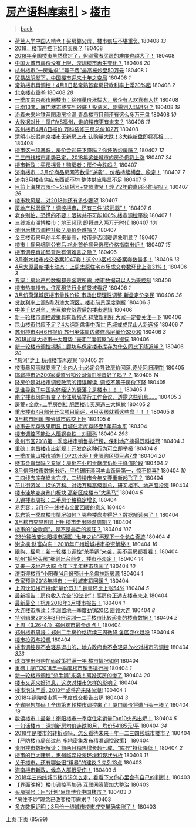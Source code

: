 [房产语料库索引](../../README.md)  > [楼市](楼市.md)
====
> [back](../README.md)

- [荷兰人学中国人啃老！买房靠父母，楼市疯狂不堪重负.](http://jkwz.applinzi.com/ittc/7089557763997041670.html#%E8%8D%B7%E5%85%B0%E4%BA%BA%E5%AD%A6%E4%B8%AD%E5%9B%BD%E4%BA%BA%E5%95%83%E8%80%81%EF%BC%81%E4%B9%B0%E6%88%BF%E9%9D%A0%E7%88%B6%E6%AF%8D%EF%BC%8C%E6%A5%BC%E5%B8%82%E7%96%AF%E7%8B%82%E4%B8%8D%E5%A0%AA%E9%87%8D%E8%B4%9F.) 180408 *13* 
- [2018，楼市严控下如何买房？](http://jkwz.applinzi.com/ittc/7089555889650664454.html#2018%EF%BC%8C%E6%A5%BC%E5%B8%82%E4%B8%A5%E6%8E%A7%E4%B8%8B%E5%A6%82%E4%BD%95%E4%B9%B0%E6%88%BF%EF%BC%9F) 180408  
- [2018年全国楼市虽然稳定了，但刚需者买房的难度也越大了！](http://jkwz.applinzi.com/ittc/7089525130516759569.html#2018%E5%B9%B4%E5%85%A8%E5%9B%BD%E6%A5%BC%E5%B8%82%E8%99%BD%E7%84%B6%E7%A8%B3%E5%AE%9A%E4%BA%86%EF%BC%8C%E4%BD%86%E5%88%9A%E9%9C%80%E8%80%85%E4%B9%B0%E6%88%BF%E7%9A%84%E9%9A%BE%E5%BA%A6%E4%B9%9F%E8%B6%8A%E5%A4%A7%E4%BA%86%EF%BC%81) 180408  
- [中国大城市房价没有上限，深圳楼市再生变化？](http://jkwz.applinzi.com/ittc/7089541379049128977.html#%E4%B8%AD%E5%9B%BD%E5%A4%A7%E5%9F%8E%E5%B8%82%E6%88%BF%E4%BB%B7%E6%B2%A1%E6%9C%89%E4%B8%8A%E9%99%90%EF%BC%8C%E6%B7%B1%E5%9C%B3%E6%A5%BC%E5%B8%82%E5%86%8D%E7%94%9F%E5%8F%98%E5%8C%96%EF%BC%9F) 180408 *20* 
- [杭州楼市“一房难求”  “号子费”最高被炒至50万元](http://jkwz.applinzi.com/ittc/7089542269181101066.html#%E6%9D%AD%E5%B7%9E%E6%A5%BC%E5%B8%82%E2%80%9C%E4%B8%80%E6%88%BF%E9%9A%BE%E6%B1%82%E2%80%9D++%E2%80%9C%E5%8F%B7%E5%AD%90%E8%B4%B9%E2%80%9D%E6%9C%80%E9%AB%98%E8%A2%AB%E7%82%92%E8%87%B350%E4%B8%87%E5%85%83) 180408 *1* 
- [贸易战阴影下，中国楼市迎来十年之变局](http://jkwz.applinzi.com/ittc/7089539915291558923.html#%E8%B4%B8%E6%98%93%E6%88%98%E9%98%B4%E5%BD%B1%E4%B8%8B%EF%BC%8C%E4%B8%AD%E5%9B%BD%E6%A5%BC%E5%B8%82%E8%BF%8E%E6%9D%A5%E5%8D%81%E5%B9%B4%E4%B9%8B%E5%8F%98%E5%B1%80) 180408 *1* 
- [常熟楼市再调控！4月8日起常熟首套房贷款利率上浮20%起](http://jkwz.applinzi.com/ittc/7089536793466897419.html#%E5%B8%B8%E7%86%9F%E6%A5%BC%E5%B8%82%E5%86%8D%E8%B0%83%E6%8E%A7%EF%BC%814%E6%9C%888%E6%97%A5%E8%B5%B7%E5%B8%B8%E7%86%9F%E9%A6%96%E5%A5%97%E6%88%BF%E8%B4%B7%E6%AC%BE%E5%88%A9%E7%8E%87%E4%B8%8A%E6%B5%AE20%25%E8%B5%B7) 180408 *2* 
- [北京楼市重拳](http://jkwz.applinzi.com/ittc/7089534745199510538.html#%E5%8C%97%E4%BA%AC%E6%A5%BC%E5%B8%82%E9%87%8D%E6%8B%B3) 180408 *28* 
- [一季度南京都市圈楼市：徐州量价涨幅大，房企有人欢喜有人忧](http://jkwz.applinzi.com/ittc/7089528534479668234.html#%E4%B8%80%E5%AD%A3%E5%BA%A6%E5%8D%97%E4%BA%AC%E9%83%BD%E5%B8%82%E5%9C%88%E6%A5%BC%E5%B8%82%EF%BC%9A%E5%BE%90%E5%B7%9E%E9%87%8F%E4%BB%B7%E6%B6%A8%E5%B9%85%E5%A4%A7%EF%BC%8C%E6%88%BF%E4%BC%81%E6%9C%89%E4%BA%BA%E6%AC%A2%E5%96%9C%E6%9C%89%E4%BA%BA%E5%BF%A7) 180408  
- [日均13套，厦门楼市成交到谷底！投资客、刚需到入场时分？](http://jkwz.applinzi.com/ittc/7089524277193999377.html#%E6%97%A5%E5%9D%8713%E5%A5%97%EF%BC%8C%E5%8E%A6%E9%97%A8%E6%A5%BC%E5%B8%82%E6%88%90%E4%BA%A4%E5%88%B0%E8%B0%B7%E5%BA%95%EF%BC%81%E6%8A%95%E8%B5%84%E5%AE%A2%E3%80%81%E5%88%9A%E9%9C%80%E5%88%B0%E5%85%A5%E5%9C%BA%E6%97%B6%E5%88%86%EF%BC%9F) 180408 *19* 
- [沿着未来地铁蓝图淘房捡漏 青岛楼市目前还有这么多万元盘](http://jkwz.applinzi.com/ittc/7089520209272767504.html#%E6%B2%BF%E7%9D%80%E6%9C%AA%E6%9D%A5%E5%9C%B0%E9%93%81%E8%93%9D%E5%9B%BE%E6%B7%98%E6%88%BF%E6%8D%A1%E6%BC%8F+%E9%9D%92%E5%B2%9B%E6%A5%BC%E5%B8%82%E7%9B%AE%E5%89%8D%E8%BF%98%E6%9C%89%E8%BF%99%E4%B9%88%E5%A4%9A%E4%B8%87%E5%85%83%E7%9B%98) 180408 *10* 
- [大数据对比！厦门VS福州，谁的楼市更有未来？](http://jkwz.applinzi.com/ittc/7089519555175252998.html#%E5%A4%A7%E6%95%B0%E6%8D%AE%E5%AF%B9%E6%AF%94%EF%BC%81%E5%8E%A6%E9%97%A8VS%E7%A6%8F%E5%B7%9E%EF%BC%8C%E8%B0%81%E7%9A%84%E6%A5%BC%E5%B8%82%E6%9B%B4%E6%9C%89%E6%9C%AA%E6%9D%A5%EF%BC%9F) 180408 *11* 
- [苏州楼市4月8日报价 万科装修三房总价102万](http://jkwz.applinzi.com/ittc/7089497724355609607.html#%E8%8B%8F%E5%B7%9E%E6%A5%BC%E5%B8%824%E6%9C%888%E6%97%A5%E6%8A%A5%E4%BB%B7+%E4%B8%87%E7%A7%91%E8%A3%85%E4%BF%AE%E4%B8%89%E6%88%BF%E6%80%BB%E4%BB%B7102%E4%B8%87) 180408  
- [清明小长假南京楼市无新房上市 认购量大跌！3大纯新盘即将亮相……](http://jkwz.applinzi.com/ittc/7089473462626419719.html#%E6%B8%85%E6%98%8E%E5%B0%8F%E9%95%BF%E5%81%87%E5%8D%97%E4%BA%AC%E6%A5%BC%E5%B8%82%E6%97%A0%E6%96%B0%E6%88%BF%E4%B8%8A%E5%B8%82+%E8%AE%A4%E8%B4%AD%E9%87%8F%E5%A4%A7%E8%B7%8C%EF%BC%813%E5%A4%A7%E7%BA%AF%E6%96%B0%E7%9B%98%E5%8D%B3%E5%B0%86%E4%BA%AE%E7%9B%B8%E2%80%A6%E2%80%A6) 180408  
- [楼市这一项暴跌，房价会迎来下降吗？你还敢炒房吗？](http://jkwz.applinzi.com/ittc/7089351833091048458.html#%E6%A5%BC%E5%B8%82%E8%BF%99%E4%B8%80%E9%A1%B9%E6%9A%B4%E8%B7%8C%EF%BC%8C%E6%88%BF%E4%BB%B7%E4%BC%9A%E8%BF%8E%E6%9D%A5%E4%B8%8B%E9%99%8D%E5%90%97%EF%BC%9F%E4%BD%A0%E8%BF%98%E6%95%A2%E7%82%92%E6%88%BF%E5%90%97%EF%BC%9F) 180407 *12* 
- [二三四线楼市走势已定，2018年这些城市的房价仍将上涨](http://jkwz.applinzi.com/ittc/7089342466782397457.html#%E4%BA%8C%E4%B8%89%E5%9B%9B%E7%BA%BF%E6%A5%BC%E5%B8%82%E8%B5%B0%E5%8A%BF%E5%B7%B2%E5%AE%9A%EF%BC%8C2018%E5%B9%B4%E8%BF%99%E4%BA%9B%E5%9F%8E%E5%B8%82%E7%9A%84%E6%88%BF%E4%BB%B7%E4%BB%8D%E5%B0%86%E4%B8%8A%E6%B6%A8) 180407 *24* 
- [楼市新政：买房摇号！购房者：房价会跌吗？](http://jkwz.applinzi.com/ittc/7089254897650500625.html#%E6%A5%BC%E5%B8%82%E6%96%B0%E6%94%BF%EF%BC%9A%E4%B9%B0%E6%88%BF%E6%91%87%E5%8F%B7%EF%BC%81%E8%B4%AD%E6%88%BF%E8%80%85%EF%BC%9A%E6%88%BF%E4%BB%B7%E4%BC%9A%E8%B7%8C%E5%90%97%EF%BC%9F) 180407  
- [济南楼市：3月份商品房网签数量“逆袭”，价格持续横盘、稳定！](http://jkwz.applinzi.com/ittc/7089313466160776202.html#%E6%B5%8E%E5%8D%97%E6%A5%BC%E5%B8%82%EF%BC%9A3%E6%9C%88%E4%BB%BD%E5%95%86%E5%93%81%E6%88%BF%E7%BD%91%E7%AD%BE%E6%95%B0%E9%87%8F%E2%80%9C%E9%80%86%E8%A2%AD%E2%80%9D%EF%BC%8C%E4%BB%B7%E6%A0%BC%E6%8C%81%E7%BB%AD%E6%A8%AA%E7%9B%98%E3%80%81%E7%A8%B3%E5%AE%9A%EF%BC%81) 180407 *7* 
- [济南3月楼市供应东西部不均 整体供应略显不足](http://jkwz.applinzi.com/ittc/7089298887397606406.html#%E6%B5%8E%E5%8D%973%E6%9C%88%E6%A5%BC%E5%B8%82%E4%BE%9B%E5%BA%94%E4%B8%9C%E8%A5%BF%E9%83%A8%E4%B8%8D%E5%9D%87+%E6%95%B4%E4%BD%93%E4%BE%9B%E5%BA%94%E7%95%A5%E6%98%BE%E4%B8%8D%E8%B6%B3) 180407 *9* 
- [目前上海楼市限价+公证摇号+贷款收紧！炒了2年的嘉兴还能买吗？](http://jkwz.applinzi.com/ittc/7089296018137154577.html#%E7%9B%AE%E5%89%8D%E4%B8%8A%E6%B5%B7%E6%A5%BC%E5%B8%82%E9%99%90%E4%BB%B7%2B%E5%85%AC%E8%AF%81%E6%91%87%E5%8F%B7%2B%E8%B4%B7%E6%AC%BE%E6%94%B6%E7%B4%A7%EF%BC%81%E7%82%92%E4%BA%862%E5%B9%B4%E7%9A%84%E5%98%89%E5%85%B4%E8%BF%98%E8%83%BD%E4%B9%B0%E5%90%97%EF%BC%9F) 180407 *26* 
- [楼市秋风起，对2018你还有多少奢望](http://jkwz.applinzi.com/ittc/7089280521689629703.html#%E6%A5%BC%E5%B8%82%E7%A7%8B%E9%A3%8E%E8%B5%B7%EF%BC%8C%E5%AF%B92018%E4%BD%A0%E8%BF%98%E6%9C%89%E5%A4%9A%E5%B0%91%E5%A5%A2%E6%9C%9B) 180407  
- [房地产税弱爆了！调控楼市，还有三件“核武器”！](http://jkwz.applinzi.com/ittc/7089268443079771152.html#%E6%88%BF%E5%9C%B0%E4%BA%A7%E7%A8%8E%E5%BC%B1%E7%88%86%E4%BA%86%EF%BC%81%E8%B0%83%E6%8E%A7%E6%A5%BC%E5%B8%82%EF%BC%8C%E8%BF%98%E6%9C%89%E4%B8%89%E4%BB%B6%E2%80%9C%E6%A0%B8%E6%AD%A6%E5%99%A8%E2%80%9D%EF%BC%81) 180407 *6* 
- [老乡别怕，恐慌的不要！限转共不可能100%,楼市调控平稳](http://jkwz.applinzi.com/ittc/7089243680164807690.html#%E8%80%81%E4%B9%A1%E5%88%AB%E6%80%95%EF%BC%8C%E6%81%90%E6%85%8C%E7%9A%84%E4%B8%8D%E8%A6%81%EF%BC%81%E9%99%90%E8%BD%AC%E5%85%B1%E4%B8%8D%E5%8F%AF%E8%83%BD100%25%2C%E6%A5%BC%E5%B8%82%E8%B0%83%E6%8E%A7%E5%B9%B3%E7%A8%B3) 180407 *1* 
- [三线城市淄博楼市：地王频现 即将进入两万元时代](http://jkwz.applinzi.com/ittc/7089171748883006480.html#%E4%B8%89%E7%BA%BF%E5%9F%8E%E5%B8%82%E6%B7%84%E5%8D%9A%E6%A5%BC%E5%B8%82%EF%BC%9A%E5%9C%B0%E7%8E%8B%E9%A2%91%E7%8E%B0+%E5%8D%B3%E5%B0%86%E8%BF%9B%E5%85%A5%E4%B8%A4%E4%B8%87%E5%85%83%E6%97%B6%E4%BB%A3) 180407 *101* 
- [清明后楼市调控升级？房价会跌吗？](http://jkwz.applinzi.com/ittc/7089154576240608272.html#%E6%B8%85%E6%98%8E%E5%90%8E%E6%A5%BC%E5%B8%82%E8%B0%83%E6%8E%A7%E5%8D%87%E7%BA%A7%EF%BC%9F%E6%88%BF%E4%BB%B7%E4%BC%9A%E8%B7%8C%E5%90%97%EF%BC%9F) 180407  
- [金三楼市来电创半年来最高，楼市是否回暖迹象明显？](http://jkwz.applinzi.com/ittc/7089017957240013831.html#%E9%87%91%E4%B8%89%E6%A5%BC%E5%B8%82%E6%9D%A5%E7%94%B5%E5%88%9B%E5%8D%8A%E5%B9%B4%E6%9D%A5%E6%9C%80%E9%AB%98%EF%BC%8C%E6%A5%BC%E5%B8%82%E6%98%AF%E5%90%A6%E5%9B%9E%E6%9A%96%E8%BF%B9%E8%B1%A1%E6%98%8E%E6%98%BE%EF%BC%9F) 180407  
- [楼市丨摇号细则公布后 杭州首份摇号选房价格指南出炉！](http://jkwz.applinzi.com/ittc/7089136628289504273.html#%E6%A5%BC%E5%B8%82%E4%B8%A8%E6%91%87%E5%8F%B7%E7%BB%86%E5%88%99%E5%85%AC%E5%B8%83%E5%90%8E+%E6%9D%AD%E5%B7%9E%E9%A6%96%E4%BB%BD%E6%91%87%E5%8F%B7%E9%80%89%E6%88%BF%E4%BB%B7%E6%A0%BC%E6%8C%87%E5%8D%97%E5%87%BA%E7%82%89%EF%BC%81) 180407 *15* 
- [楼市调控再加码背后有何难言之隐？](http://jkwz.applinzi.com/ittc/7088987196902343691.html#%E6%A5%BC%E5%B8%82%E8%B0%83%E6%8E%A7%E5%86%8D%E5%8A%A0%E7%A0%81%E8%83%8C%E5%90%8E%E6%9C%89%E4%BD%95%E9%9A%BE%E8%A8%80%E4%B9%8B%E9%9A%90%EF%BC%9F) 180406  
- [3月衡水楼市成交备案1047套！这个小区成交备案套数最多！](http://jkwz.applinzi.com/ittc/7088982498367505414.html#3%E6%9C%88%E8%A1%A1%E6%B0%B4%E6%A5%BC%E5%B8%82%E6%88%90%E4%BA%A4%E5%A4%87%E6%A1%881047%E5%A5%97%EF%BC%81%E8%BF%99%E4%B8%AA%E5%B0%8F%E5%8C%BA%E6%88%90%E4%BA%A4%E5%A4%87%E6%A1%88%E5%A5%97%E6%95%B0%E6%9C%80%E5%A4%9A%EF%BC%81) 180406 *13* 
- [4月太原最新楼市动态：上周太原住宅市场成交套数环比上涨31%！](http://jkwz.applinzi.com/ittc/7088904106062382096.html#4%E6%9C%88%E5%A4%AA%E5%8E%9F%E6%9C%80%E6%96%B0%E6%A5%BC%E5%B8%82%E5%8A%A8%E6%80%81%EF%BC%9A%E4%B8%8A%E5%91%A8%E5%A4%AA%E5%8E%9F%E4%BD%8F%E5%AE%85%E5%B8%82%E5%9C%BA%E6%88%90%E4%BA%A4%E5%A5%97%E6%95%B0%E7%8E%AF%E6%AF%94%E4%B8%8A%E6%B6%A831%25%EF%BC%81) 180406 *3* 
- [专家：房地产的数据都是各取所需, 楼市数据可以人为来控制](http://jkwz.applinzi.com/ittc/7088847467615618059.html#%E4%B8%93%E5%AE%B6%EF%BC%9A%E6%88%BF%E5%9C%B0%E4%BA%A7%E7%9A%84%E6%95%B0%E6%8D%AE%E9%83%BD%E6%98%AF%E5%90%84%E5%8F%96%E6%89%80%E9%9C%80%2C+%E6%A5%BC%E5%B8%82%E6%95%B0%E6%8D%AE%E5%8F%AF%E4%BB%A5%E4%BA%BA%E4%B8%BA%E6%9D%A5%E6%8E%A7%E5%88%B6) 180406  
- [楼市热度褪去，住房租赁行业前景被看好](http://jkwz.applinzi.com/ittc/7088487385430230022.html#%E6%A5%BC%E5%B8%82%E7%83%AD%E5%BA%A6%E8%A4%AA%E5%8E%BB%EF%BC%8C%E4%BD%8F%E6%88%BF%E7%A7%9F%E8%B5%81%E8%A1%8C%E4%B8%9A%E5%89%8D%E6%99%AF%E8%A2%AB%E7%9C%8B%E5%A5%BD) 180406 *1* 
- [3月份菏泽城区楼市量跌价稳  市场出现理性调整  新盘定价亲民](http://jkwz.applinzi.com/ittc/7088814549249819665.html#3%E6%9C%88%E4%BB%BD%E8%8F%8F%E6%B3%BD%E5%9F%8E%E5%8C%BA%E6%A5%BC%E5%B8%82%E9%87%8F%E8%B7%8C%E4%BB%B7%E7%A8%B3++%E5%B8%82%E5%9C%BA%E5%87%BA%E7%8E%B0%E7%90%86%E6%80%A7%E8%B0%83%E6%95%B4++%E6%96%B0%E7%9B%98%E5%AE%9A%E4%BB%B7%E4%BA%B2%E6%B0%91) 180406 *36* 
- [贷款利率上调&amp;粤港澳大湾区，楼市前景深度剥析](http://jkwz.applinzi.com/ittc/7088807440718234635.html#%E8%B4%B7%E6%AC%BE%E5%88%A9%E7%8E%87%E4%B8%8A%E8%B0%83%26amp%3B%E7%B2%A4%E6%B8%AF%E6%BE%B3%E5%A4%A7%E6%B9%BE%E5%8C%BA%EF%BC%8C%E6%A5%BC%E5%B8%82%E5%89%8D%E6%99%AF%E6%B7%B1%E5%BA%A6%E5%89%A5%E6%9E%90) 180406 *3* 
- [中美千亿对垒，大豆粮食战背后的楼市逻辑](http://jkwz.applinzi.com/ittc/7088806703074378762.html#%E4%B8%AD%E7%BE%8E%E5%8D%83%E4%BA%BF%E5%AF%B9%E5%9E%92%EF%BC%8C%E5%A4%A7%E8%B1%86%E7%B2%AE%E9%A3%9F%E6%88%98%E8%83%8C%E5%90%8E%E7%9A%84%E6%A5%BC%E5%B8%82%E9%80%BB%E8%BE%91) 180406  
- [新一轮楼市调控政策具有新特点 释放新利好  大家一定要关注一下](http://jkwz.applinzi.com/ittc/7088801038603912209.html#%E6%96%B0%E4%B8%80%E8%BD%AE%E6%A5%BC%E5%B8%82%E8%B0%83%E6%8E%A7%E6%94%BF%E7%AD%96%E5%85%B7%E6%9C%89%E6%96%B0%E7%89%B9%E7%82%B9+%E9%87%8A%E6%94%BE%E6%96%B0%E5%88%A9%E5%A5%BD++%E5%A4%A7%E5%AE%B6%E4%B8%80%E5%AE%9A%E8%A6%81%E5%85%B3%E6%B3%A8%E4%B8%80%E4%B8%8B) 180406  
- [昆山楼市供应不足？4大纯新盘集中面世 巴城或成昆山人新选择](http://jkwz.applinzi.com/ittc/7088624735854527495.html#%E6%98%86%E5%B1%B1%E6%A5%BC%E5%B8%82%E4%BE%9B%E5%BA%94%E4%B8%8D%E8%B6%B3%EF%BC%9F4%E5%A4%A7%E7%BA%AF%E6%96%B0%E7%9B%98%E9%9B%86%E4%B8%AD%E9%9D%A2%E4%B8%96+%E5%B7%B4%E5%9F%8E%E6%88%96%E6%88%90%E6%98%86%E5%B1%B1%E4%BA%BA%E6%96%B0%E9%80%89%E6%8B%A9) 180406 *7* 
- [苏州楼市4月6日报价 苏州奥体周边装修高层单价33000](http://jkwz.applinzi.com/ittc/7088738915542631430.html#%E8%8B%8F%E5%B7%9E%E6%A5%BC%E5%B8%824%E6%9C%886%E6%97%A5%E6%8A%A5%E4%BB%B7+%E8%8B%8F%E5%B7%9E%E5%A5%A5%E4%BD%93%E5%91%A8%E8%BE%B9%E8%A3%85%E4%BF%AE%E9%AB%98%E5%B1%82%E5%8D%95%E4%BB%B733000) 180406 *3* 
- [2018加拿大楼市十大趋势 “豪宅”“度假屋”成关键词](http://jkwz.applinzi.com/ittc/7088703761294033937.html#2018%E5%8A%A0%E6%8B%BF%E5%A4%A7%E6%A5%BC%E5%B8%82%E5%8D%81%E5%A4%A7%E8%B6%8B%E5%8A%BF+%E2%80%9C%E8%B1%AA%E5%AE%85%E2%80%9D%E2%80%9C%E5%BA%A6%E5%81%87%E5%B1%8B%E2%80%9D%E6%88%90%E5%85%B3%E9%94%AE%E8%AF%8D) 180406  
- [新一轮楼市调控揭秘：廊坊与保定楼市库存为什么同比下降近半？](http://jkwz.applinzi.com/ittc/7088666064659678224.html#%E6%96%B0%E4%B8%80%E8%BD%AE%E6%A5%BC%E5%B8%82%E8%B0%83%E6%8E%A7%E6%8F%AD%E7%A7%98%EF%BC%9A%E5%BB%8A%E5%9D%8A%E4%B8%8E%E4%BF%9D%E5%AE%9A%E6%A5%BC%E5%B8%82%E5%BA%93%E5%AD%98%E4%B8%BA%E4%BB%80%E4%B9%88%E5%90%8C%E6%AF%94%E4%B8%8B%E9%99%8D%E8%BF%91%E5%8D%8A%EF%BC%9F) 180406 *20* 
- [“悬河”之上 杭州楼市再观察](http://jkwz.applinzi.com/ittc/7088603304450065418.html#%E2%80%9C%E6%82%AC%E6%B2%B3%E2%80%9D%E4%B9%8B%E4%B8%8A+%E6%9D%AD%E5%B7%9E%E6%A5%BC%E5%B8%82%E5%86%8D%E8%A7%82%E5%AF%9F) 180405 *21* 
- [楼市暴风雨就要来了!业内人士:必定会导致房价回落,逐步回归理性!](http://jkwz.applinzi.com/ittc/7088588943161558022.html#%E6%A5%BC%E5%B8%82%E6%9A%B4%E9%A3%8E%E9%9B%A8%E5%B0%B1%E8%A6%81%E6%9D%A5%E4%BA%86%21%E4%B8%9A%E5%86%85%E4%BA%BA%E5%A3%AB%3A%E5%BF%85%E5%AE%9A%E4%BC%9A%E5%AF%BC%E8%87%B4%E6%88%BF%E4%BB%B7%E5%9B%9E%E8%90%BD%2C%E9%80%90%E6%AD%A5%E5%9B%9E%E5%BD%92%E7%90%86%E6%80%A7%21) 180405  
- [邯郸楼市近300家渠道分销公司你们准备好了吗？？](http://jkwz.applinzi.com/ittc/7088535991973577735.html#%E9%82%AF%E9%83%B8%E6%A5%BC%E5%B8%82%E8%BF%91300%E5%AE%B6%E6%B8%A0%E9%81%93%E5%88%86%E9%94%80%E5%85%AC%E5%8F%B8%E4%BD%A0%E4%BB%AC%E5%87%86%E5%A4%87%E5%A5%BD%E4%BA%86%E5%90%97%EF%BC%9F%EF%BC%9F) 180405 *14* 
- [降房价是对楼市调控政策的错误解读, 调控不等于房价下降](http://jkwz.applinzi.com/ittc/7088479511295575047.html#%E9%99%8D%E6%88%BF%E4%BB%B7%E6%98%AF%E5%AF%B9%E6%A5%BC%E5%B8%82%E8%B0%83%E6%8E%A7%E6%94%BF%E7%AD%96%E7%9A%84%E9%94%99%E8%AF%AF%E8%A7%A3%E8%AF%BB%2C+%E8%B0%83%E6%8E%A7%E4%B8%8D%E7%AD%89%E4%BA%8E%E6%88%BF%E4%BB%B7%E4%B8%8B%E9%99%8D) 180405  
- [是谁导致了中国实体经济的衰落？是楼市！！！](http://jkwz.applinzi.com/ittc/7088459491928704016.html#%E6%98%AF%E8%B0%81%E5%AF%BC%E8%87%B4%E4%BA%86%E4%B8%AD%E5%9B%BD%E5%AE%9E%E4%BD%93%E7%BB%8F%E6%B5%8E%E7%9A%84%E8%A1%B0%E8%90%BD%EF%BC%9F%E6%98%AF%E6%A5%BC%E5%B8%82%EF%BC%81%EF%BC%81%EF%BC%81) 180405 *1* 
- [南宁楼市风向有变？市住房局举行工作会议，透露这些讯息……](http://jkwz.applinzi.com/ittc/7088154131867108368.html#%E5%8D%97%E5%AE%81%E6%A5%BC%E5%B8%82%E9%A3%8E%E5%90%91%E6%9C%89%E5%8F%98%EF%BC%9F%E5%B8%82%E4%BD%8F%E6%88%BF%E5%B1%80%E4%B8%BE%E8%A1%8C%E5%B7%A5%E4%BD%9C%E4%BC%9A%E8%AE%AE%EF%BC%8C%E9%80%8F%E9%9C%B2%E8%BF%99%E4%BA%9B%E8%AE%AF%E6%81%AF%E2%80%A6%E2%80%A6) 180405 *3* 
- [房荒+全款+二手房倒挂 肥西楼市买房遇三大尴尬](http://jkwz.applinzi.com/ittc/7088414635042800656.html#%E6%88%BF%E8%8D%92%2B%E5%85%A8%E6%AC%BE%2B%E4%BA%8C%E6%89%8B%E6%88%BF%E5%80%92%E6%8C%82+%E8%82%A5%E8%A5%BF%E6%A5%BC%E5%B8%82%E4%B9%B0%E6%88%BF%E9%81%87%E4%B8%89%E5%A4%A7%E5%B0%B4%E5%B0%AC) 180405 *2* 
- [重庆楼市4月部分开盘项目简评，4月买房就看这些盘！！！](http://jkwz.applinzi.com/ittc/7088194330412188688.html#%E9%87%8D%E5%BA%86%E6%A5%BC%E5%B8%824%E6%9C%88%E9%83%A8%E5%88%86%E5%BC%80%E7%9B%98%E9%A1%B9%E7%9B%AE%E7%AE%80%E8%AF%84%EF%BC%8C4%E6%9C%88%E4%B9%B0%E6%88%BF%E5%B0%B1%E7%9C%8B%E8%BF%99%E4%BA%9B%E7%9B%98%EF%BC%81%EF%BC%81%EF%BC%81) 180405 *8* 
- [3月楼市回暖  部分城市成交上升](http://jkwz.applinzi.com/ittc/7088274644794868747.html#3%E6%9C%88%E6%A5%BC%E5%B8%82%E5%9B%9E%E6%9A%96++%E9%83%A8%E5%88%86%E5%9F%8E%E5%B8%82%E6%88%90%E4%BA%A4%E4%B8%8A%E5%8D%87) 180405 *6* 
- [楼市去库存效果明显 百城住宅库存降至5年前水平](http://jkwz.applinzi.com/ittc/7088230927035794439.html#%E6%A5%BC%E5%B8%82%E5%8E%BB%E5%BA%93%E5%AD%98%E6%95%88%E6%9E%9C%E6%98%8E%E6%98%BE+%E7%99%BE%E5%9F%8E%E4%BD%8F%E5%AE%85%E5%BA%93%E5%AD%98%E9%99%8D%E8%87%B35%E5%B9%B4%E5%89%8D%E6%B0%B4%E5%B9%B3) 180404  
- [楼市调控不能让人砸锅卖铁︱刘德科](http://jkwz.applinzi.com/ittc/7088221966173733894.html#%E6%A5%BC%E5%B8%82%E8%B0%83%E6%8E%A7%E4%B8%8D%E8%83%BD%E8%AE%A9%E4%BA%BA%E7%A0%B8%E9%94%85%E5%8D%96%E9%93%81%EF%B8%B1%E5%88%98%E5%BE%B7%E7%A7%91) 180404 *293* 
- [泉州市区2018第一季度楼市销售排行榜，保利地产摘得双料桂冠](http://jkwz.applinzi.com/ittc/7088184103159727120.html#%E6%B3%89%E5%B7%9E%E5%B8%82%E5%8C%BA2018%E7%AC%AC%E4%B8%80%E5%AD%A3%E5%BA%A6%E6%A5%BC%E5%B8%82%E9%94%80%E5%94%AE%E6%8E%92%E8%A1%8C%E6%A6%9C%EF%BC%8C%E4%BF%9D%E5%88%A9%E5%9C%B0%E4%BA%A7%E6%91%98%E5%BE%97%E5%8F%8C%E6%96%99%E6%A1%82%E5%86%A0) 180404 *3* 
- [重磅！南昌楼市出新规！开发商这种行为可立即举报](http://jkwz.applinzi.com/ittc/7088209168723084294.html#%E9%87%8D%E7%A3%85%EF%BC%81%E5%8D%97%E6%98%8C%E6%A5%BC%E5%B8%82%E5%87%BA%E6%96%B0%E8%A7%84%EF%BC%81%E5%BC%80%E5%8F%91%E5%95%86%E8%BF%99%E7%A7%8D%E8%A1%8C%E4%B8%BA%E5%8F%AF%E7%AB%8B%E5%8D%B3%E4%B8%BE%E6%8A%A5) 180404 *8* 
- [一季度佛山楼市销售TOP20出炉！非限购区项目占7成](http://jkwz.applinzi.com/ittc/7088208039821968391.html#%E4%B8%80%E5%AD%A3%E5%BA%A6%E4%BD%9B%E5%B1%B1%E6%A5%BC%E5%B8%82%E9%94%80%E5%94%AETOP20%E5%87%BA%E7%82%89%EF%BC%81%E9%9D%9E%E9%99%90%E8%B4%AD%E5%8C%BA%E9%A1%B9%E7%9B%AE%E5%8D%A07%E6%88%90) 180404 *20* 
- [楼市会崩盘吗？专家：房地产业的贡献度仍处于峰值阶段](http://jkwz.applinzi.com/ittc/7088206471810778129.html#%E6%A5%BC%E5%B8%82%E4%BC%9A%E5%B4%A9%E7%9B%98%E5%90%97%EF%BC%9F%E4%B8%93%E5%AE%B6%EF%BC%9A%E6%88%BF%E5%9C%B0%E4%BA%A7%E4%B8%9A%E7%9A%84%E8%B4%A1%E7%8C%AE%E5%BA%A6%E4%BB%8D%E5%A4%84%E4%BA%8E%E5%B3%B0%E5%80%BC%E9%98%B6%E6%AE%B5) 180404 *3* 
- [3月信阳楼市数据出炉，平桥碾压浉河羊山跃居第一，惊不惊喜?](http://jkwz.applinzi.com/ittc/7088178632570962950.html#3%E6%9C%88%E4%BF%A1%E9%98%B3%E6%A5%BC%E5%B8%82%E6%95%B0%E6%8D%AE%E5%87%BA%E7%82%89%EF%BC%8C%E5%B9%B3%E6%A1%A5%E7%A2%BE%E5%8E%8B%E6%B5%89%E6%B2%B3%E7%BE%8A%E5%B1%B1%E8%B7%83%E5%B1%85%E7%AC%AC%E4%B8%80%EF%BC%8C%E6%83%8A%E4%B8%8D%E6%83%8A%E5%96%9C%3F) 180404 *10* 
- [三四线去库存尚未完成，二线楼市今年又要重新起飞了？](http://jkwz.applinzi.com/ittc/7088174033952834566.html#%E4%B8%89%E5%9B%9B%E7%BA%BF%E5%8E%BB%E5%BA%93%E5%AD%98%E5%B0%9A%E6%9C%AA%E5%AE%8C%E6%88%90%EF%BC%8C%E4%BA%8C%E7%BA%BF%E6%A5%BC%E5%B8%82%E4%BB%8A%E5%B9%B4%E5%8F%88%E8%A6%81%E9%87%8D%E6%96%B0%E8%B5%B7%E9%A3%9E%E4%BA%86%EF%BC%9F) 180404  
- [花儿街游学：探访万科、对话万科高级副总，研习楼市、地产股投资](http://jkwz.applinzi.com/ittc/7088169539634463755.html#%E8%8A%B1%E5%84%BF%E8%A1%97%E6%B8%B8%E5%AD%A6%EF%BC%9A%E6%8E%A2%E8%AE%BF%E4%B8%87%E7%A7%91%E3%80%81%E5%AF%B9%E8%AF%9D%E4%B8%87%E7%A7%91%E9%AB%98%E7%BA%A7%E5%89%AF%E6%80%BB%EF%BC%8C%E7%A0%94%E4%B9%A0%E6%A5%BC%E5%B8%82%E3%80%81%E5%9C%B0%E4%BA%A7%E8%82%A1%E6%8A%95%E8%B5%84) 180404  
- [楼市洼地变身热门板块 高新区成楼市“大黑马”](http://jkwz.applinzi.com/ittc/7088162246805160970.html#%E6%A5%BC%E5%B8%82%E6%B4%BC%E5%9C%B0%E5%8F%98%E8%BA%AB%E7%83%AD%E9%97%A8%E6%9D%BF%E5%9D%97+%E9%AB%98%E6%96%B0%E5%8C%BA%E6%88%90%E6%A5%BC%E5%B8%82%E2%80%9C%E5%A4%A7%E9%BB%91%E9%A9%AC%E2%80%9D) 180404 *5* 
- [无锡楼市周报：二手房价格稳定增长](http://jkwz.applinzi.com/ittc/7088155869927965703.html#%E6%97%A0%E9%94%A1%E6%A5%BC%E5%B8%82%E5%91%A8%E6%8A%A5%EF%BC%9A%E4%BA%8C%E6%89%8B%E6%88%BF%E4%BB%B7%E6%A0%BC%E7%A8%B3%E5%AE%9A%E5%A2%9E%E9%95%BF) 180404  
- [易宪容：3月份一线楼市全面回暖的意义](http://jkwz.applinzi.com/ittc/7088148459448435719.html#%E6%98%93%E5%AE%AA%E5%AE%B9%EF%BC%9A3%E6%9C%88%E4%BB%BD%E4%B8%80%E7%BA%BF%E6%A5%BC%E5%B8%82%E5%85%A8%E9%9D%A2%E5%9B%9E%E6%9A%96%E7%9A%84%E6%84%8F%E4%B9%89) 180404  
- [龙岩第一季度楼市情况如何？哪些楼盘卖得好？数据解读来了！](http://jkwz.applinzi.com/ittc/7088144647883064327.html#%E9%BE%99%E5%B2%A9%E7%AC%AC%E4%B8%80%E5%AD%A3%E5%BA%A6%E6%A5%BC%E5%B8%82%E6%83%85%E5%86%B5%E5%A6%82%E4%BD%95%EF%BC%9F%E5%93%AA%E4%BA%9B%E6%A5%BC%E7%9B%98%E5%8D%96%E5%BE%97%E5%A5%BD%EF%BC%9F%E6%95%B0%E6%8D%AE%E8%A7%A3%E8%AF%BB%E6%9D%A5%E4%BA%86%EF%BC%81) 180404  
- [3月楼市交易明显上升 楼市走出降温周期？](http://jkwz.applinzi.com/ittc/7088125610847372299.html#3%E6%9C%88%E6%A5%BC%E5%B8%82%E4%BA%A4%E6%98%93%E6%98%8E%E6%98%BE%E4%B8%8A%E5%8D%87+%E6%A5%BC%E5%B8%82%E8%B5%B0%E5%87%BA%E9%99%8D%E6%B8%A9%E5%91%A8%E6%9C%9F%EF%BC%9F) 180404  
- [楼市的“全款疯”，是不是最后的疯狂？](http://jkwz.applinzi.com/ittc/7088124007893435409.html#%E6%A5%BC%E5%B8%82%E7%9A%84%E2%80%9C%E5%85%A8%E6%AC%BE%E7%96%AF%E2%80%9D%EF%BC%8C%E6%98%AF%E4%B8%8D%E6%98%AF%E6%9C%80%E5%90%8E%E7%9A%84%E7%96%AF%E7%8B%82%EF%BC%9F) 180404 *107* 
- [23分钟改变沈阳楼市版图 “七年之约”再现下一个长白奇迹](http://jkwz.applinzi.com/ittc/7088123755358585866.html#23%E5%88%86%E9%92%9F%E6%94%B9%E5%8F%98%E6%B2%88%E9%98%B3%E6%A5%BC%E5%B8%82%E7%89%88%E5%9B%BE+%E2%80%9C%E4%B8%83%E5%B9%B4%E4%B9%8B%E7%BA%A6%E2%80%9D%E5%86%8D%E7%8E%B0%E4%B8%8B%E4%B8%80%E4%B8%AA%E9%95%BF%E7%99%BD%E5%A5%87%E8%BF%B9) 180404 *4* 
- [谢逸枫:财富向东！2018年广州增城楼市投资解秘！](http://jkwz.applinzi.com/ittc/7088114185668133904.html#%E8%B0%A2%E9%80%B8%E6%9E%AB%3A%E8%B4%A2%E5%AF%8C%E5%90%91%E4%B8%9C%EF%BC%812018%E5%B9%B4%E5%B9%BF%E5%B7%9E%E5%A2%9E%E5%9F%8E%E6%A5%BC%E5%B8%82%E6%8A%95%E8%B5%84%E8%A7%A3%E7%A7%98%EF%BC%81) 180404 *16* 
- [限购、摇号！新一轮楼市调控“杀手锏”来袭，买不买房都看看！](http://jkwz.applinzi.com/ittc/7088113432455021579.html#%E9%99%90%E8%B4%AD%E3%80%81%E6%91%87%E5%8F%B7%EF%BC%81%E6%96%B0%E4%B8%80%E8%BD%AE%E6%A5%BC%E5%B8%82%E8%B0%83%E6%8E%A7%E2%80%9C%E6%9D%80%E6%89%8B%E9%94%8F%E2%80%9D%E6%9D%A5%E8%A2%AD%EF%BC%8C%E4%B9%B0%E4%B8%8D%E4%B9%B0%E6%88%BF%E9%83%BD%E7%9C%8B%E7%9C%8B%EF%BC%81) 180404  
- [杭州“摇号买房”细则出台前夕，楼市不淡定！](http://jkwz.applinzi.com/ittc/7088093193419883526.html#%E6%9D%AD%E5%B7%9E%E2%80%9C%E6%91%87%E5%8F%B7%E4%B9%B0%E6%88%BF%E2%80%9D%E7%BB%86%E5%88%99%E5%87%BA%E5%8F%B0%E5%89%8D%E5%A4%95%EF%BC%8C%E6%A5%BC%E5%B8%82%E4%B8%8D%E6%B7%A1%E5%AE%9A%EF%BC%81) 180404 *14* 
- [又来一波地产大腕 今年下半年楼市热闹了](http://jkwz.applinzi.com/ittc/7088091995556021258.html#%E5%8F%88%E6%9D%A5%E4%B8%80%E6%B3%A2%E5%9C%B0%E4%BA%A7%E5%A4%A7%E8%85%95+%E4%BB%8A%E5%B9%B4%E4%B8%8B%E5%8D%8A%E5%B9%B4%E6%A5%BC%E5%B8%82%E7%83%AD%E9%97%B9%E4%BA%86) 180404 *10* 
- [济南迎楼市“小阳春”4月份预计十余盘推新房源](http://jkwz.applinzi.com/ittc/7088090349040043018.html#%E6%B5%8E%E5%8D%97%E8%BF%8E%E6%A5%BC%E5%B8%82%E2%80%9C%E5%B0%8F%E9%98%B3%E6%98%A5%E2%80%9D4%E6%9C%88%E4%BB%BD%E9%A2%84%E8%AE%A1%E5%8D%81%E4%BD%99%E7%9B%98%E6%8E%A8%E6%96%B0%E6%88%BF%E6%BA%90) 180404 *1* 
- [专家预测2018年楼市：一线城市将回暖？](http://jkwz.applinzi.com/ittc/7088050619808220176.html#%E4%B8%93%E5%AE%B6%E9%A2%84%E6%B5%8B2018%E5%B9%B4%E6%A5%BC%E5%B8%82%EF%BC%9A%E4%B8%80%E7%BA%BF%E5%9F%8E%E5%B8%82%E5%B0%86%E5%9B%9E%E6%9A%96%EF%BC%9F) 180404  
- [上周沈阳楼市持续“量价双升” 销量环比上涨54%](http://jkwz.applinzi.com/ittc/7088085244681126923.html#%E4%B8%8A%E5%91%A8%E6%B2%88%E9%98%B3%E6%A5%BC%E5%B8%82%E6%8C%81%E7%BB%AD%E2%80%9C%E9%87%8F%E4%BB%B7%E5%8F%8C%E5%8D%87%E2%80%9D+%E9%94%80%E9%87%8F%E7%8E%AF%E6%AF%94%E4%B8%8A%E6%B6%A854%25) 180404 *5* 
- [最新报告：房价收入完全“没法比”！高房价正透支楼市未来](http://jkwz.applinzi.com/ittc/7088081116781347851.html#%E6%9C%80%E6%96%B0%E6%8A%A5%E5%91%8A%EF%BC%9A%E6%88%BF%E4%BB%B7%E6%94%B6%E5%85%A5%E5%AE%8C%E5%85%A8%E2%80%9C%E6%B2%A1%E6%B3%95%E6%AF%94%E2%80%9D%EF%BC%81%E9%AB%98%E6%88%BF%E4%BB%B7%E6%AD%A3%E9%80%8F%E6%94%AF%E6%A5%BC%E5%B8%82%E6%9C%AA%E6%9D%A5) 180404  
- [最新最全！杭州2018年3月楼市报告！](http://jkwz.applinzi.com/ittc/7088069947865695238.html#%E6%9C%80%E6%96%B0%E6%9C%80%E5%85%A8%EF%BC%81%E6%9D%AD%E5%B7%9E2018%E5%B9%B43%E6%9C%88%E6%A5%BC%E5%B8%82%E6%8A%A5%E5%91%8A%EF%BC%81) 180404 *1* 
- [大连楼市解读：华润置地一季度劲销20亿 质领大连](http://jkwz.applinzi.com/ittc/7088069879926359047.html#%E5%A4%A7%E8%BF%9E%E6%A5%BC%E5%B8%82%E8%A7%A3%E8%AF%BB%EF%BC%9A%E5%8D%8E%E6%B6%A6%E7%BD%AE%E5%9C%B0%E4%B8%80%E5%AD%A3%E5%BA%A6%E5%8A%B2%E9%94%8020%E4%BA%BF+%E8%B4%A8%E9%A2%86%E5%A4%A7%E8%BF%9E) 180404 *8* 
- [特别辑录2018年3月份深圳一二手楼市比较珍贵的楼市数据！](http://jkwz.applinzi.com/ittc/7088065951784502288.html#%E7%89%B9%E5%88%AB%E8%BE%91%E5%BD%952018%E5%B9%B43%E6%9C%88%E4%BB%BD%E6%B7%B1%E5%9C%B3%E4%B8%80%E4%BA%8C%E6%89%8B%E6%A5%BC%E5%B8%82%E6%AF%94%E8%BE%83%E7%8F%8D%E8%B4%B5%E7%9A%84%E6%A5%BC%E5%B8%82%E6%95%B0%E6%8D%AE%EF%BC%81) 180404 *2* 
- [上周（3.26-4.1）郑州楼市最全盘点！](http://jkwz.applinzi.com/ittc/7088059942483526672.html#%E4%B8%8A%E5%91%A8%EF%BC%883.26-4.1%EF%BC%89%E9%83%91%E5%B7%9E%E6%A5%BC%E5%B8%82%E6%9C%80%E5%85%A8%E7%9B%98%E7%82%B9%EF%BC%81) 180404  
- [郑州楼市周报：郑州二手房价格连续三周微降 各区变化趋稳](http://jkwz.applinzi.com/ittc/7088058971837694982.html#%E9%83%91%E5%B7%9E%E6%A5%BC%E5%B8%82%E5%91%A8%E6%8A%A5%EF%BC%9A%E9%83%91%E5%B7%9E%E4%BA%8C%E6%89%8B%E6%88%BF%E4%BB%B7%E6%A0%BC%E8%BF%9E%E7%BB%AD%E4%B8%89%E5%91%A8%E5%BE%AE%E9%99%8D+%E5%90%84%E5%8C%BA%E5%8F%98%E5%8C%96%E8%B6%8B%E7%A8%B3) 180404 *9* 
- [楼市投资与投机](http://jkwz.applinzi.com/ittc/7088056623912453131.html#%E6%A5%BC%E5%B8%82%E6%8A%95%E8%B5%84%E4%B8%8E%E6%8A%95%E6%9C%BA) 180404  
- [楼市调控是不会轻易退出的，地方政府也不会轻易放松对楼市的调控](http://jkwz.applinzi.com/ittc/7088055836004058118.html#%E6%A5%BC%E5%B8%82%E8%B0%83%E6%8E%A7%E6%98%AF%E4%B8%8D%E4%BC%9A%E8%BD%BB%E6%98%93%E9%80%80%E5%87%BA%E7%9A%84%EF%BC%8C%E5%9C%B0%E6%96%B9%E6%94%BF%E5%BA%9C%E4%B9%9F%E4%B8%8D%E4%BC%9A%E8%BD%BB%E6%98%93%E6%94%BE%E6%9D%BE%E5%AF%B9%E6%A5%BC%E5%B8%82%E7%9A%84%E8%B0%83%E6%8E%A7) 180404 *323* 
- [珠海推出限购加码政策将满一年 楼市情况如何](http://jkwz.applinzi.com/ittc/7088054290482725898.html#%E7%8F%A0%E6%B5%B7%E6%8E%A8%E5%87%BA%E9%99%90%E8%B4%AD%E5%8A%A0%E7%A0%81%E6%94%BF%E7%AD%96%E5%B0%86%E6%BB%A1%E4%B8%80%E5%B9%B4+%E6%A5%BC%E5%B8%82%E6%83%85%E5%86%B5%E5%A6%82%E4%BD%95) 180404  
- [重磅ㅣ厦门2018年一季度楼市销售排行榜](http://jkwz.applinzi.com/ittc/7088047156881785866.html#%E9%87%8D%E7%A3%85%E3%85%A3%E5%8E%A6%E9%97%A82018%E5%B9%B4%E4%B8%80%E5%AD%A3%E5%BA%A6%E6%A5%BC%E5%B8%82%E9%94%80%E5%94%AE%E6%8E%92%E8%A1%8C%E6%A6%9C) 180404 *1* 
- [新一轮楼市调控&quot;杀手锏&quot;来袭！离婚买房的惨了](http://jkwz.applinzi.com/ittc/7088044810789454855.html#%E6%96%B0%E4%B8%80%E8%BD%AE%E6%A5%BC%E5%B8%82%E8%B0%83%E6%8E%A7%26quot%3B%E6%9D%80%E6%89%8B%E9%94%8F%26quot%3B%E6%9D%A5%E8%A2%AD%EF%BC%81%E7%A6%BB%E5%A9%9A%E4%B9%B0%E6%88%BF%E7%9A%84%E6%83%A8%E4%BA%86) 180404 *20* 
- [楼市又迎来好消息，这次对楼市怎样的影响？](http://jkwz.applinzi.com/ittc/7088040075118248976.html#%E6%A5%BC%E5%B8%82%E5%8F%88%E8%BF%8E%E6%9D%A5%E5%A5%BD%E6%B6%88%E6%81%AF%EF%BC%8C%E8%BF%99%E6%AC%A1%E5%AF%B9%E6%A5%BC%E5%B8%82%E6%80%8E%E6%A0%B7%E7%9A%84%E5%BD%B1%E5%93%8D%EF%BC%9F) 180404  
- [楼市泡沫严重, 2018年或将迎来降价潮!](http://jkwz.applinzi.com/ittc/7088042227106579472.html#%E6%A5%BC%E5%B8%82%E6%B3%A1%E6%B2%AB%E4%B8%A5%E9%87%8D%2C+2018%E5%B9%B4%E6%88%96%E5%B0%86%E8%BF%8E%E6%9D%A5%E9%99%8D%E4%BB%B7%E6%BD%AE%21) 180404 *1* 
- [2018年铜陵楼市第一季度成交报告出炉](http://jkwz.applinzi.com/ittc/7088040089810912262.html#2018%E5%B9%B4%E9%93%9C%E9%99%B5%E6%A5%BC%E5%B8%82%E7%AC%AC%E4%B8%80%E5%AD%A3%E5%BA%A6%E6%88%90%E4%BA%A4%E6%8A%A5%E5%91%8A%E5%87%BA%E7%82%89) 180404 *3* 
- [全省限售加码！全国第五轮楼市调控来了！厦门房价将遭当头一棒？](http://jkwz.applinzi.com/ittc/7088039082712368135.html#%E5%85%A8%E7%9C%81%E9%99%90%E5%94%AE%E5%8A%A0%E7%A0%81%EF%BC%81%E5%85%A8%E5%9B%BD%E7%AC%AC%E4%BA%94%E8%BD%AE%E6%A5%BC%E5%B8%82%E8%B0%83%E6%8E%A7%E6%9D%A5%E4%BA%86%EF%BC%81%E5%8E%A6%E9%97%A8%E6%88%BF%E4%BB%B7%E5%B0%86%E9%81%AD%E5%BD%93%E5%A4%B4%E4%B8%80%E6%A3%92%EF%BC%9F) 180404 *19* 
- [数读楼市丨最新！衡阳楼市一季度住宅销量Top10火热出炉！](http://jkwz.applinzi.com/ittc/7088037054317593616.html#%E6%95%B0%E8%AF%BB%E6%A5%BC%E5%B8%82%E4%B8%A8%E6%9C%80%E6%96%B0%EF%BC%81%E8%A1%A1%E9%98%B3%E6%A5%BC%E5%B8%82%E4%B8%80%E5%AD%A3%E5%BA%A6%E4%BD%8F%E5%AE%85%E9%94%80%E9%87%8FTop10%E7%81%AB%E7%83%AD%E5%87%BA%E7%82%89%EF%BC%81) 180404 *5* 
- [一句话楼市：深圳新房均价连跌18月，均价54185元/平](http://jkwz.applinzi.com/ittc/7088034903142958096.html#%E4%B8%80%E5%8F%A5%E8%AF%9D%E6%A5%BC%E5%B8%82%EF%BC%9A%E6%B7%B1%E5%9C%B3%E6%96%B0%E6%88%BF%E5%9D%87%E4%BB%B7%E8%BF%9E%E8%B7%8C18%E6%9C%88%EF%BC%8C%E5%9D%87%E4%BB%B754185%E5%85%83%2F%E5%B9%B3) 180404 *34* 
- [2018年是楼市的转折点吗，怎么看待未来十年一二三四线城市楼市？](http://jkwz.applinzi.com/ittc/7088034742836659210.html#2018%E5%B9%B4%E6%98%AF%E6%A5%BC%E5%B8%82%E7%9A%84%E8%BD%AC%E6%8A%98%E7%82%B9%E5%90%97%EF%BC%8C%E6%80%8E%E4%B9%88%E7%9C%8B%E5%BE%85%E6%9C%AA%E6%9D%A5%E5%8D%81%E5%B9%B4%E4%B8%80%E4%BA%8C%E4%B8%89%E5%9B%9B%E7%BA%BF%E5%9F%8E%E5%B8%82%E6%A5%BC%E5%B8%82%EF%BC%9F) 180404  
- [【严防楼市局部过热 多地密集发布精准调控政策】](http://jkwz.applinzi.com/ittc/7088012192035374097.html#%E3%80%90%E4%B8%A5%E9%98%B2%E6%A5%BC%E5%B8%82%E5%B1%80%E9%83%A8%E8%BF%87%E7%83%AD+%E5%A4%9A%E5%9C%B0%E5%AF%86%E9%9B%86%E5%8F%91%E5%B8%83%E7%B2%BE%E5%87%86%E8%B0%83%E6%8E%A7%E6%94%BF%E7%AD%96%E3%80%91) 180404  
- [贵阳楼市数据解读：前两月销售增长超七成，“库存”持续降低！](http://jkwz.applinzi.com/ittc/7088006630631539722.html#%E8%B4%B5%E9%98%B3%E6%A5%BC%E5%B8%82%E6%95%B0%E6%8D%AE%E8%A7%A3%E8%AF%BB%EF%BC%9A%E5%89%8D%E4%B8%A4%E6%9C%88%E9%94%80%E5%94%AE%E5%A2%9E%E9%95%BF%E8%B6%85%E4%B8%83%E6%88%90%EF%BC%8C%E2%80%9C%E5%BA%93%E5%AD%98%E2%80%9D%E6%8C%81%E7%BB%AD%E9%99%8D%E4%BD%8E%EF%BC%81) 180404 *2* 
- [楼市的巨大赌局，惠州临深投资环境和现状分析](http://jkwz.applinzi.com/ittc/7087763264228557834.html#%E6%A5%BC%E5%B8%82%E7%9A%84%E5%B7%A8%E5%A4%A7%E8%B5%8C%E5%B1%80%EF%BC%8C%E6%83%A0%E5%B7%9E%E4%B8%B4%E6%B7%B1%E6%8A%95%E8%B5%84%E7%8E%AF%E5%A2%83%E5%92%8C%E7%8E%B0%E7%8A%B6%E5%88%86%E6%9E%90) 180403 *11* 
- [关于楼市，还有哪些很“粗暴”的建议？先列13点](http://jkwz.applinzi.com/ittc/7087875178988307466.html#%E5%85%B3%E4%BA%8E%E6%A5%BC%E5%B8%82%EF%BC%8C%E8%BF%98%E6%9C%89%E5%93%AA%E4%BA%9B%E5%BE%88%E2%80%9C%E7%B2%97%E6%9A%B4%E2%80%9D%E7%9A%84%E5%BB%BA%E8%AE%AE%EF%BC%9F%E5%85%88%E5%88%9713%E7%82%B9) 180403  
- [海南楼市新政，候鸟人群很受伤！](http://jkwz.applinzi.com/ittc/7087852515670623238.html#%E6%B5%B7%E5%8D%97%E6%A5%BC%E5%B8%82%E6%96%B0%E6%94%BF%EF%BC%8C%E5%80%99%E9%B8%9F%E4%BA%BA%E7%BE%A4%E5%BE%88%E5%8F%97%E4%BC%A4%EF%BC%81) 180403 *5* 
- [2018年三四线城市楼市该怎么走，看看下文你心里会有自己的判断！](http://jkwz.applinzi.com/ittc/7087848471455597574.html#2018%E5%B9%B4%E4%B8%89%E5%9B%9B%E7%BA%BF%E5%9F%8E%E5%B8%82%E6%A5%BC%E5%B8%82%E8%AF%A5%E6%80%8E%E4%B9%88%E8%B5%B0%EF%BC%8C%E7%9C%8B%E7%9C%8B%E4%B8%8B%E6%96%87%E4%BD%A0%E5%BF%83%E9%87%8C%E4%BC%9A%E6%9C%89%E8%87%AA%E5%B7%B1%E7%9A%84%E5%88%A4%E6%96%AD%EF%BC%81) 180403  
- [【界面晚报】楼市调控再加码 互联网资管加大整治](http://jkwz.applinzi.com/ittc/7087836733712630791.html#%E3%80%90%E7%95%8C%E9%9D%A2%E6%99%9A%E6%8A%A5%E3%80%91%E6%A5%BC%E5%B8%82%E8%B0%83%E6%8E%A7%E5%86%8D%E5%8A%A0%E7%A0%81+%E4%BA%92%E8%81%94%E7%BD%91%E8%B5%84%E7%AE%A1%E5%8A%A0%E5%A4%A7%E6%95%B4%E6%B2%BB) 180403  
- [买房摇号：用“计划”思想博弈中国楼市？](http://jkwz.applinzi.com/ittc/7087823616697959441.html#%E4%B9%B0%E6%88%BF%E6%91%87%E5%8F%B7%EF%BC%9A%E7%94%A8%E2%80%9C%E8%AE%A1%E5%88%92%E2%80%9D%E6%80%9D%E6%83%B3%E5%8D%9A%E5%BC%88%E4%B8%AD%E5%9B%BD%E6%A5%BC%E5%B8%82%EF%BC%9F) 180403 *3* 
- [“房住不炒”理念已改变楼市需求？](http://jkwz.applinzi.com/ittc/7087819238725387275.html#%E2%80%9C%E6%88%BF%E4%BD%8F%E4%B8%8D%E7%82%92%E2%80%9D%E7%90%86%E5%BF%B5%E5%B7%B2%E6%94%B9%E5%8F%98%E6%A5%BC%E5%B8%82%E9%9C%80%E6%B1%82%EF%BC%9F) 180403  
- [多方数据证明：3月份一线城市楼市成交量确实涨了！](http://jkwz.applinzi.com/ittc/7087816806335251473.html#%E5%A4%9A%E6%96%B9%E6%95%B0%E6%8D%AE%E8%AF%81%E6%98%8E%EF%BC%9A3%E6%9C%88%E4%BB%BD%E4%B8%80%E7%BA%BF%E5%9F%8E%E5%B8%82%E6%A5%BC%E5%B8%82%E6%88%90%E4%BA%A4%E9%87%8F%E7%A1%AE%E5%AE%9E%E6%B6%A8%E4%BA%86%EF%BC%81) 180403  


 [上页](楼市86.md) [下页](楼市84.md)          (85/99)